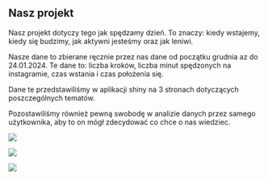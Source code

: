 ## Nasz projekt

Nasz projekt dotyczy tego jak spędzamy dzień. To znaczy: kiedy wstajemy, kiedy się budzimy, jak aktywni jesteśmy oraz jak leniwi.

Nasze dane to zbierane ręcznie przez nas dane od początku grudnia az do 24.01.2024. Te dane to: liczba kroków, liczba minut spędzonych na instagramie, czas wstania i czas położenia się.

Dane te przedstawiliśmy w aplikacji shiny na 3 stronach dotyczących poszczególnych tematów.

Pozostawiliśmy również pewną swobodę w analizie danych przez samego użytkownika, aby to on mógł zdecydować co chce o nas wiedziec.

![](images/image-1832600798.png)

![](images/image-16319100.png)

![](images/417946122_2060885470938053_6982844956942591322_n.png)
